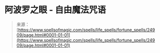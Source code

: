 <!--yml

分类：未分类

日期：2024年06月12日 19:11:19

-->

# 阿波罗之眼 - 自由魔法咒语

> 来源：[https://www.spellsofmagic.com/spells/life_spells/fortune_spells/24909/page.html#0001-01-01](https://www.spellsofmagic.com/spells/life_spells/fortune_spells/24909/page.html#0001-01-01)
